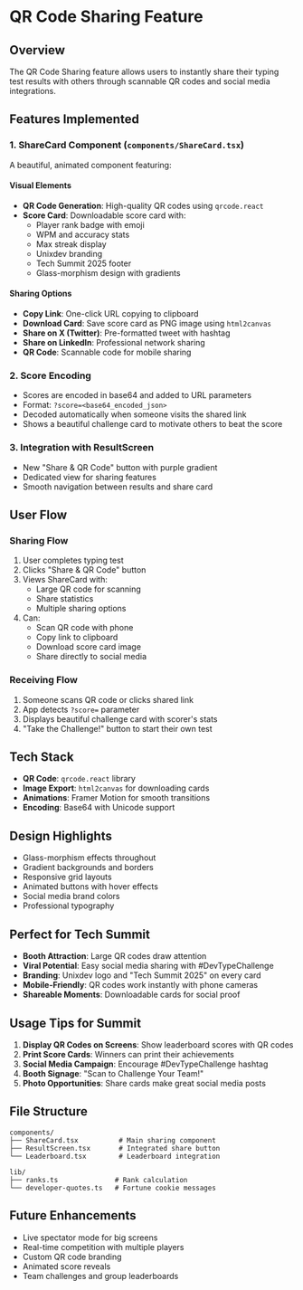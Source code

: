# QR Code Sharing Feature

## Overview
The QR Code Sharing feature allows users to instantly share their typing test results with others through scannable QR codes and social media integrations.

## Features Implemented

### 1. ShareCard Component (`components/ShareCard.tsx`)
A beautiful, animated component featuring:

#### Visual Elements
- **QR Code Generation**: High-quality QR codes using `qrcode.react`
- **Score Card**: Downloadable score card with:
  - Player rank badge with emoji
  - WPM and accuracy stats
  - Max streak display
  - Unixdev branding
  - Tech Summit 2025 footer
  - Glass-morphism design with gradients

#### Sharing Options
- **Copy Link**: One-click URL copying to clipboard
- **Download Card**: Save score card as PNG image using `html2canvas`
- **Share on X (Twitter)**: Pre-formatted tweet with hashtag
- **Share on LinkedIn**: Professional network sharing
- **QR Code**: Scannable code for mobile sharing

### 2. Score Encoding
- Scores are encoded in base64 and added to URL parameters
- Format: `?score=<base64_encoded_json>`
- Decoded automatically when someone visits the shared link
- Shows a beautiful challenge card to motivate others to beat the score

### 3. Integration with ResultScreen
- New "Share & QR Code" button with purple gradient
- Dedicated view for sharing features
- Smooth navigation between results and share card

## User Flow

### Sharing Flow
1. User completes typing test
2. Clicks "Share & QR Code" button
3. Views ShareCard with:
   - Large QR code for scanning
   - Share statistics
   - Multiple sharing options
4. Can:
   - Scan QR code with phone
   - Copy link to clipboard
   - Download score card image
   - Share directly to social media

### Receiving Flow
1. Someone scans QR code or clicks shared link
2. App detects `?score=` parameter
3. Displays beautiful challenge card with scorer's stats
4. "Take the Challenge!" button to start their own test

## Tech Stack
- **QR Code**: `qrcode.react` library
- **Image Export**: `html2canvas` for downloading cards
- **Animations**: Framer Motion for smooth transitions
- **Encoding**: Base64 with Unicode support

## Design Highlights
- Glass-morphism effects throughout
- Gradient backgrounds and borders
- Responsive grid layouts
- Animated buttons with hover effects
- Social media brand colors
- Professional typography

## Perfect for Tech Summit
- **Booth Attraction**: Large QR codes draw attention
- **Viral Potential**: Easy social media sharing with #DevTypeChallenge
- **Branding**: Unixdev logo and "Tech Summit 2025" on every card
- **Mobile-Friendly**: QR codes work instantly with phone cameras
- **Shareable Moments**: Downloadable cards for social proof

## Usage Tips for Summit

1. **Display QR Codes on Screens**: Show leaderboard scores with QR codes
2. **Print Score Cards**: Winners can print their achievements
3. **Social Media Campaign**: Encourage #DevTypeChallenge hashtag
4. **Booth Signage**: "Scan to Challenge Your Team!"
5. **Photo Opportunities**: Share cards make great social media posts

## File Structure
```
components/
├── ShareCard.tsx          # Main sharing component
├── ResultScreen.tsx       # Integrated share button
└── Leaderboard.tsx        # Leaderboard integration

lib/
├── ranks.ts              # Rank calculation
└── developer-quotes.ts   # Fortune cookie messages
```

## Future Enhancements
- Live spectator mode for big screens
- Real-time competition with multiple players
- Custom QR code branding
- Animated score reveals
- Team challenges and group leaderboards
